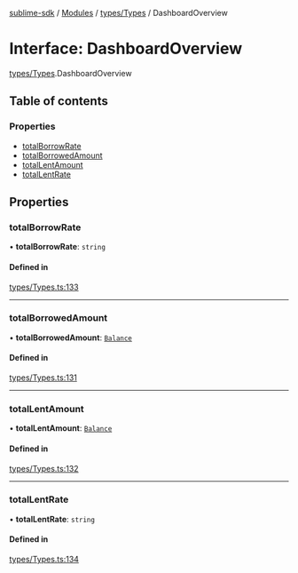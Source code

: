 [sublime-sdk](../README.md) / [Modules](../modules.md) / [types/Types](../modules/types_Types.md) / DashboardOverview

# Interface: DashboardOverview

[types/Types](../modules/types_Types.md).DashboardOverview

## Table of contents

### Properties

- [totalBorrowRate](types_Types.DashboardOverview.md#totalborrowrate)
- [totalBorrowedAmount](types_Types.DashboardOverview.md#totalborrowedamount)
- [totalLentAmount](types_Types.DashboardOverview.md#totallentamount)
- [totalLentRate](types_Types.DashboardOverview.md#totallentrate)

## Properties

### totalBorrowRate

• **totalBorrowRate**: `string`

#### Defined in

[types/Types.ts:133](https://github.com/sublime-finance/sublime-sdk/blob/7040d02/src/types/Types.ts#L133)

___

### totalBorrowedAmount

• **totalBorrowedAmount**: [`Balance`](types_Types.Balance.md)

#### Defined in

[types/Types.ts:131](https://github.com/sublime-finance/sublime-sdk/blob/7040d02/src/types/Types.ts#L131)

___

### totalLentAmount

• **totalLentAmount**: [`Balance`](types_Types.Balance.md)

#### Defined in

[types/Types.ts:132](https://github.com/sublime-finance/sublime-sdk/blob/7040d02/src/types/Types.ts#L132)

___

### totalLentRate

• **totalLentRate**: `string`

#### Defined in

[types/Types.ts:134](https://github.com/sublime-finance/sublime-sdk/blob/7040d02/src/types/Types.ts#L134)
